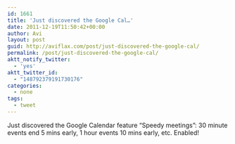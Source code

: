 ```yaml
---
id: 1661
title: 'Just discovered the Google Cal…'
date: 2011-12-19T11:50:42+00:00
author: Avi
layout: post
guid: http://aviflax.com/post/just-discovered-the-google-cal/
permalink: /post/just-discovered-the-google-cal/
aktt_notify_twitter:
  - 'yes'
aktt_twitter_id:
  - "148792379191730176"
categories:
  - none
tags:
  - tweet
---
```

Just discovered the Google Calendar feature “Speedy meetings”: 30 minute events end 5 mins early, 1 hour events 10 mins early, etc. Enabled!